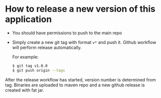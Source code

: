 # How to release a new version of this application

* You should have permissions to push to the main repo
* Simply create a new git tag with format `v*` and push it. Github workflow will perform release automatically.
  
  For example:
  ```bash
  $ git tag v1.0.0
  $ git push origin --tags 
  ```
  
After the release workflow has started, version number is determined from tag. Binaries are uploaded to maven repo and 
a new github release is created with fat jar.

